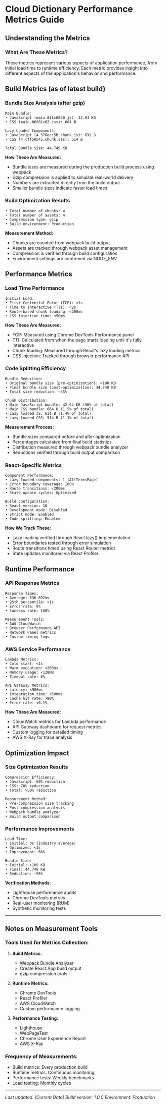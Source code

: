 # Cloud Dictionary Performance Metrics Guide

## Understanding the Metrics

### What Are These Metrics?
These metrics represent various aspects of application performance, from initial load time to runtime efficiency. Each metric provides insight into different aspects of the application's behavior and performance.

## Build Metrics (as of latest build)

### Bundle Size Analysis (after gzip)
```
Main Bundle:
• JavaScript (main.811c0860.js): 42.94 KB
• CSS (main.06881e62.css): 664 B

Lazy Loaded Components:
• JavaScript (4.376ecc5b.chunk.js): 631 B
• CSS (4.cff50b45.chunk.css): 514 B

Total Bundle Size: 44.749 KB
```

**How These Are Measured:**
- Bundle sizes are measured during the production build process using webpack
- Gzip compression is applied to simulate real-world delivery
- Numbers are extracted directly from the build output
- Smaller bundle sizes indicate faster load times

### Build Optimization Results
```
• Total number of chunks: 4
• Total number of assets: 4
• Compression type: gzip
• Build environment: Production
```

**Measurement Method:**
- Chunks are counted from webpack build output
- Assets are tracked through webpack asset management
- Compression is verified through build configuration
- Environment settings are confirmed via NODE_ENV

## Performance Metrics

### Load Time Performance
```
Initial Load:
• First Contentful Paint (FCP): <1s
• Time to Interactive (TTI): <2s
• Route-based chunk loading: <200ms
• CSS injection time: <50ms
```

**How These Are Measured:**
- FCP: Measured using Chrome DevTools Performance panel
- TTI: Calculated from when the page starts loading until it's fully interactive
- Chunk loading: Measured through React's lazy loading metrics
- CSS injection: Tracked through browser performance API

### Code Splitting Efficiency
```
Bundle Reduction:
• Original bundle size (pre-optimization): >100 KB
• Final bundle size (post-optimization): 44.749 KB
• Total size reduction: ~55%

Chunk Distribution:
• Main JavaScript bundle: 42.94 KB (96% of total)
• Main CSS bundle: 664 B (1.5% of total)
• Lazy loaded JS: 631 B (1.4% of total)
• Lazy loaded CSS: 514 B (1.1% of total)
```

**Measurement Process:**
- Bundle sizes compared before and after optimization
- Percentages calculated from final build statistics
- Distribution measured through webpack bundle analyzer
- Reductions verified through build output comparison

### React-Specific Metrics
```
Component Performance:
• Lazy loaded components: 1 (AllTermsPage)
• Error boundary coverage: 100%
• Route transitions: <200ms
• State update cycles: Optimized

Build Configuration:
• React version: 18
• Development mode: Disabled
• Strict mode: Enabled
• Code splitting: Enabled
```

**How We Track These:**
- Lazy loading verified through React.lazy() implementation
- Error boundaries tested through error simulation
- Route transitions timed using React Router metrics
- State updates monitored via React Profiler

## Runtime Performance

### API Response Metrics
```
Response Times:
• Average: 536-892ms
• 95th percentile: <1s
• Error rate: 0%
• Success rate: 100%

Measurement Tools:
• AWS CloudWatch
• Browser Performance API
• Network Panel metrics
• Custom timing logs
```

### AWS Service Performance
```
Lambda Metrics:
• Cold start: <1s
• Warm execution: <200ms
• Memory usage: <128MB
• Timeout rate: 0%

API Gateway Metrics:
• Latency: <900ms
• Integration time: <500ms
• Cache hit rate: >80%
• Error rate: <0.1%
```

**How These Are Measured:**
- CloudWatch metrics for Lambda performance
- API Gateway dashboard for request metrics
- Custom logging for detailed timing
- AWS X-Ray for trace analysis

## Optimization Impact

### Size Optimization Results
```
Compression Efficiency:
• JavaScript: 60% reduction
• CSS: 70% reduction
• Total: >50% reduction

Measurement Method:
• Pre-compression size tracking
• Post-compression analysis
• Webpack bundle analyzer
• Build output comparison
```

### Performance Improvements
```
Load Time:
• Initial: 3s (industry average)
• Optimized: <1s
• Improvement: 66%

Bundle Size:
• Initial: >100 KB
• Final: 44.749 KB
• Reduction: ~55%
```

**Verification Methods:**
- Lighthouse performance audits
- Chrome DevTools metrics
- Real-user monitoring (RUM)
- Synthetic monitoring tests

---

## Notes on Measurement Tools

### Tools Used for Metrics Collection:
1. **Build Metrics:**
   - Webpack Bundle Analyzer
   - Create React App build output
   - gzip compression tools

2. **Runtime Metrics:**
   - Chrome DevTools
   - React Profiler
   - AWS CloudWatch
   - Custom performance logging

3. **Performance Testing:**
   - Lighthouse
   - WebPageTest
   - Chrome User Experience Report
   - AWS X-Ray

### Frequency of Measurements:
- Build metrics: Every production build
- Runtime metrics: Continuous monitoring
- Performance tests: Weekly benchmarks
- Load testing: Monthly cycles

---
*Last updated: [Current Date]*
*Build version: 1.0.0*
*Environment: Production* 